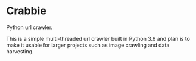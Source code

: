 # Crabbie
Python url crawler.

This is a simple multi-threaded url crawler built in Python 3.6 and plan is to make it usable for larger projects such as image crawling and data harvesting.
